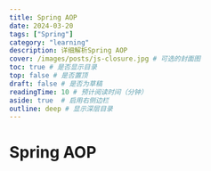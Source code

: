 ```yaml
---
title: Spring AOP
date: 2024-03-20
tags: ["Spring"]
category: "learning"
description: 详细解析Spring AOP
cover: /images/posts/js-closure.jpg # 可选的封面图
toc: true # 是否显示目录
top: false # 是否置顶
draft: false # 是否为草稿
readingTime: 10 # 预计阅读时间（分钟）
aside: true  # 启用右侧边栏
outline: deep # 显示深层目录
---
```


# Spring AOP
